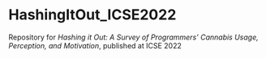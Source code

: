 # HashingItOut_ICSE2022
Repository for *Hashing it Out: A Survey of Programmers’ Cannabis Usage, Perception, and Motivation*, published at ICSE 2022
